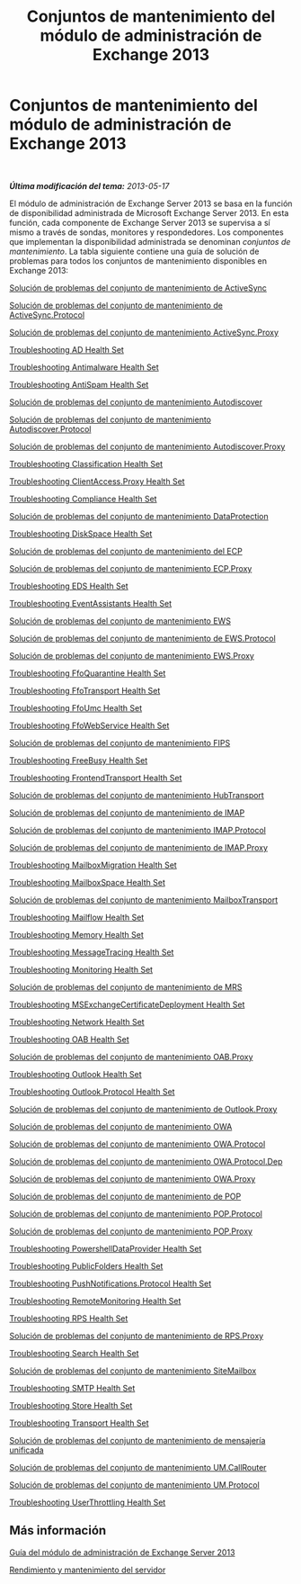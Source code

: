 ﻿---
title: Conjuntos de mantenimiento del módulo de administración de Exchange 2013
TOCTitle: '@NoTitle'
ms:assetid: 3a12acb0-a6b7-4452-9306-a3d000c94a50
ms:mtpsurl: https://technet.microsoft.com/es-es/library/Dn195892(v=EXCHG.150)
ms:contentKeyID: 53181907
ms.date: 10/08/2015
mtps_version: v=EXCHG.150
ms.translationtype: HT
---

# Conjuntos de mantenimiento del módulo de administración de Exchange 2013

 

_**Última modificación del tema:**  2013-05-17_

El módulo de administración de Exchange Server 2013 se basa en la función de disponibilidad administrada de Microsoft Exchange Server 2013. En esta función, cada componente de Exchange Server 2013 se supervisa a sí mismo a través de sondas, monitores y respondedores. Los componentes que implementan la disponibilidad administrada se denominan *conjuntos de mantenimiento*. La tabla siguiente contiene una guía de solución de problemas para todos los conjuntos de mantenimiento disponibles en Exchange 2013:

[Solución de problemas del conjunto de mantenimiento de ActiveSync](troubleshooting-activesync-health-set.md)

[Solución de problemas del conjunto de mantenimiento de ActiveSync.Protocol](troubleshooting-activesync-protocol-health-set.md)

[Solución de problemas del conjunto de mantenimiento ActiveSync.Proxy](troubleshooting-activesync-proxy-health-set.md)

[Troubleshooting AD Health Set](troubleshooting-ad-health-set.md)

[Troubleshooting Antimalware Health Set](troubleshooting-antimalware-health-set.md)

[Troubleshooting AntiSpam Health Set](troubleshooting-antispam-health-set.md)

[Solución de problemas del conjunto de mantenimiento Autodiscover](troubleshooting-autodiscover-health-set.md)

[Solución de problemas del conjunto de mantenimiento Autodiscover.Protocol](troubleshooting-autodiscover-protocol-health-set.md)

[Solución de problemas del conjunto de mantenimiento Autodiscover.Proxy](troubleshooting-autodiscover-proxy-health-set.md)

[Troubleshooting Classification Health Set](troubleshooting-classification-health-set.md)

[Troubleshooting ClientAccess.Proxy Health Set](troubleshooting-clientaccess-proxy-health-set.md)

[Troubleshooting Compliance Health Set](troubleshooting-compliance-health-set.md)

[Solución de problemas del conjunto de mantenimiento DataProtection](troubleshooting-dataprotection-health-set.md)

[Troubleshooting DiskSpace Health Set](troubleshooting-diskspace-health-set.md)

[Solución de problemas del conjunto de mantenimiento del ECP](troubleshooting-ecp-health-set.md)

[Solución de problemas del conjunto de mantenimiento ECP.Proxy](troubleshooting-ecp-proxy-health-set.md)

[Troubleshooting EDS Health Set](troubleshooting-eds-health-set.md)

[Troubleshooting EventAssistants Health Set](troubleshooting-eventassistants-health-set.md)

[Solución de problemas del conjunto de mantenimiento EWS](troubleshooting-ews-health-set.md)

[Solución de problemas del conjunto de mantenimiento de EWS.Protocol](troubleshooting-ews-protocol-health-set.md)

[Solución de problemas del conjunto de mantenimiento EWS.Proxy](troubleshooting-ews-proxy-health-set.md)

[Troubleshooting FfoQuarantine Health Set](troubleshooting-ffoquarantine-health-set.md)

[Troubleshooting FfoTransport Health Set](troubleshooting-ffotransport-health-set.md)

[Troubleshooting FfoUmc Health Set](troubleshooting-ffoumc-health-set.md)

[Troubleshooting FfoWebService Health Set](troubleshooting-ffowebservice-health-set.md)

[Solución de problemas del conjunto de mantenimiento FIPS](troubleshooting-fips-health-set.md)

[Troubleshooting FreeBusy Health Set](troubleshooting-freebusy-health-set.md)

[Troubleshooting FrontendTransport Health Set](troubleshooting-frontendtransport-health-set.md)

[Solución de problemas del conjunto de mantenimiento HubTransport](troubleshooting-hubtransport-health-set.md)

[Solución de problemas del conjunto de mantenimiento de IMAP](troubleshooting-imap-health-set.md)

[Solución de problemas del conjunto de mantenimiento IMAP.Protocol](troubleshooting-imap-protocol-health-set.md)

[Solución de problemas del conjunto de mantenimiento de IMAP.Proxy](troubleshooting-imap-proxy-health-set.md)

[Troubleshooting MailboxMigration Health Set](troubleshooting-mailboxmigration-health-set.md)

[Troubleshooting MailboxSpace Health Set](troubleshooting-mailboxspace-health-set.md)

[Solución de problemas del conjunto de mantenimiento MailboxTransport](troubleshooting-mailboxtransport-health-set.md)

[Troubleshooting Mailflow Health Set](troubleshooting-mailflow-health-set.md)

[Troubleshooting Memory Health Set](troubleshooting-memory-health-set.md)

[Troubleshooting MessageTracing Health Set](troubleshooting-messagetracing-health-set.md)

[Troubleshooting Monitoring Health Set](troubleshooting-monitoring-health-set.md)

[Solución de problemas del conjunto de mantenimiento de MRS](troubleshooting-mrs-health-set.md)

[Troubleshooting MSExchangeCertificateDeployment Health Set](troubleshooting-msexchangecertificatedeployment-health-set.md)

[Troubleshooting Network Health Set](troubleshooting-network-health-set.md)

[Troubleshooting OAB Health Set](troubleshooting-oab-health-set.md)

[Solución de problemas del conjunto de mantenimiento OAB.Proxy](troubleshooting-oab-proxy-health-set.md)

[Troubleshooting Outlook Health Set](troubleshooting-outlook-health-set.md)

[Troubleshooting Outlook.Protocol Health Set](troubleshooting-outlook-protocol-health-set.md)

[Solución de problemas del conjunto de mantenimiento de Outlook.Proxy](troubleshooting-outlook-proxy-health-set.md)

[Solución de problemas del conjunto de mantenimiento OWA](troubleshooting-owa-health-set.md)

[Solución de problemas del conjunto de mantenimiento OWA.Protocol](troubleshooting-owa-protocol-health-set.md)

[Solución de problemas del conjunto de mantenimiento OWA.Protocol.Dep](troubleshooting-owa-protocol-dep-health-set.md)

[Solución de problemas del conjunto de mantenimiento OWA.Proxy](troubleshooting-owa-proxy-health-set.md)

[Solución de problemas del conjunto de mantenimiento de POP](troubleshooting-pop-health-set.md)

[Solución de problemas del conjunto de mantenimiento POP.Protocol](troubleshooting-pop-protocol-health-set.md)

[Solución de problemas del conjunto de mantenimiento POP.Proxy](troubleshooting-pop-proxy-health-set.md)

[Troubleshooting PowershellDataProvider Health Set](troubleshooting-powershelldataprovider-health-set.md)

[Troubleshooting PublicFolders Health Set](troubleshooting-publicfolders-health-set.md)

[Troubleshooting PushNotifications.Protocol Health Set](troubleshooting-pushnotifications-protocol-health-set.md)

[Troubleshooting RemoteMonitoring Health Set](troubleshooting-remotemonitoring-health-set.md)

[Troubleshooting RPS Health Set](troubleshooting-rps-health-set.md)

[Solución de problemas del conjunto de mantenimiento de RPS.Proxy](troubleshooting-rps-proxy-health-set.md)

[Troubleshooting Search Health Set](troubleshooting-search-health-set.md)

[Solución de problemas del conjunto de mantenimiento SiteMailbox](troubleshooting-sitemailbox-health-set.md)

[Troubleshooting SMTP Health Set](troubleshooting-smtp-health-set.md)

[Troubleshooting Store Health Set](troubleshooting-store-health-set.md)

[Troubleshooting Transport Health Set](troubleshooting-transport-health-set.md)

[Solución de problemas del conjunto de mantenimiento de mensajería unificada](troubleshooting-um-health-set.md)

[Solución de problemas del conjunto de mantenimiento UM.CallRouter](troubleshooting-um-callrouter-health-set.md)

[Solución de problemas del conjunto de mantenimiento UM.Protocol](troubleshooting-um-protocol-health-set.md)

[Troubleshooting UserThrottling Health Set](troubleshooting-userthrottling-health-set.md)

## Más información

[Guía del módulo de administración de Exchange Server 2013](https://technet.microsoft.com/es-es/library/ee758046\(v=exchg.150\))

[Rendimiento y mantenimiento del servidor](https://technet.microsoft.com/es-es/library/jj150551\(v=exchg.150\))

